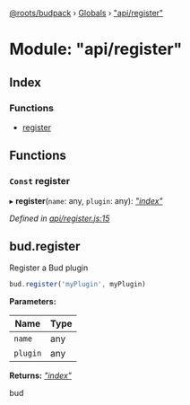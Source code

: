 [@roots/budpack](../README.md) › [Globals](../globals.md) › ["api/register"](_api_register_.md)

# Module: "api/register"

## Index

### Functions

* [register](_api_register_.md#const-register)

## Functions

### `Const` register

▸ **register**(`name`: any, `plugin`: any): *["index"](_index_.md)*

*Defined in [api/register.js:15](https://github.com/roots/bud-support/blob/bc9161d/src/budpack/builder/api/register.js#L15)*

## bud.register

Register a Bud plugin

```js
bud.register('myPlugin', myPlugin)
```

**Parameters:**

Name | Type |
------ | ------ |
`name` | any |
`plugin` | any |

**Returns:** *["index"](_index_.md)*

bud
